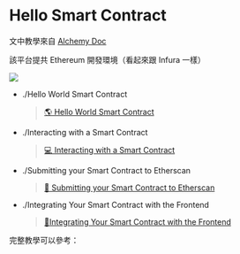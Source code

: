 # Hello Smart Contract

文中教學來自 [Alchemy Doc](https://docs.alchemy.com/alchemy/)

該平台提共 Ethereum 開發環境（看起來跟 Infura 一樣）

![](https://gblobscdn.gitbook.com/assets%2F-MB17w56kk7ZnRMWdqOL%2F-MCgxfZvPLCmH_wtYsNi%2F-MCh3kuwNocXoDi0gvFu%2FScreen%20Shot%202020-07-20%20at%209.33.44%20AM.png?alt=media&token=c23f6661-aa7a-4bfd-af88-a314277275a9)

- ./Hello World Smart Contract

  > [🌎 Hello World Smart Contract](https://docs.alchemy.com/alchemy/tutorials/hello-world-smart-contract)

- ./Interacting with a Smart Contract

  > [💻 Interacting with a Smart Contract](https://docs.alchemy.com/alchemy/tutorials/hello-world-smart-contract/interacting-with-a-smart-contract)

- ./Submitting your Smart Contract to Etherscan

  > [📩 Submitting your Smart Contract to Etherscan](https://docs.alchemy.com/alchemy/tutorials/hello-world-smart-contract/submitting-your-smart-contract-to-etherscan)

- ./Integrating Your Smart Contract with the Frontend

  > [📱Integrating Your Smart Contract with the Frontend](https://docs.alchemy.com/alchemy/tutorials/hello-world-smart-contract/part-4)

完整教學可以參考：